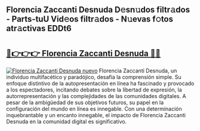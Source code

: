 ## Florencia Zaccanti Desnuda D𝚎sn𝚞dos filtr𝚊dos - Parts-tuU Vid𝚎os filtr𝚊dos - N𝚞evas f𝚘tos atr𝚊ctivas EDDt6

# <h2><a href="http://mbbk2d.tromn.icu/?c=Florencia+Zaccanti+Desnuda">🔗👉👉👉 Florencia Zaccanti Desnuda 🔗🔗</a></h2>

[![Florencia Zaccanti Desnuda nuevo](https://i.imgur.com/pEAQMta.gif)](http://mbbk2d.tromn.icu/?c=Florencia+Zaccanti+Desnuda)
Florencia Zaccanti Desnuda, un individuo multifacético y paradójico, desafía la comprensión simple. Su enfoque distintivo de la autopresentación en línea ha fascinado y provocado a los espectadores, incitando debates sobre la libertad de expresión, la autorrepresentación y las complejidades de las comunidades digitales. A pesar de la ambigüedad de sus objetivos futuros, su papel en la configuración del mundo en línea es innegable. Con una determinación inquebrantable y un encanto innegable, el impacto de Florencia Zaccanti Desnuda en la comunidad digital es significativo.
